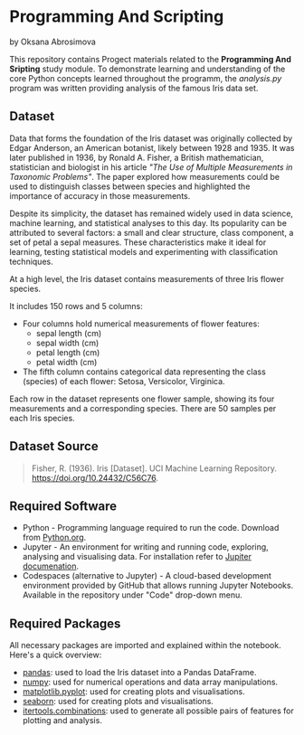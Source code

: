 # Programming And Scripting
by Oksana Abrosimova

This repository contains Progect materials related to the **Programming And Sripting** study module. To demonstrate learning and understanding of the core Python concepts learned throughout the programm, the *analysis.py* program was written providing analysis of the famous Iris data set.

## Dataset
Data that forms the foundation of the Iris dataset was originally collected by Edgar Anderson, an American botanist, likely between 1928 and 1935. It was later published in 1936, by Ronald A. Fisher, a British mathematician, statistician and biologist in his article *"The Use of Multiple Measurements in Taxonomic Problems"*. The paper explored how measurements could be used to distinguish classes between species and highlighted the importance of accuracy in those measurements.

Despite its simplicity, the dataset has remained widely used in data science, machine learning, and statistical analyses to this day. Its popularity can be attributed to several factors: a small and clear structure, class component, a set of petal a sepal measures. These characteristics make it ideal for learning, testing statistical models and experimenting with classification techniques. 

At a high level, the Iris dataset contains measurements of three Iris flower species. 

It includes 150 rows and 5 columns: 
- Four columns hold numerical measurements of flower features:
    - sepal length (cm)
    - sepal width (cm)
    - petal length (cm) 
    - petal width (cm)
- The fifth column contains categorical data representing the class (species) of each flower: Setosa, Versicolor, Virginica.

Each row in the dataset represents one flower sample, showing its four measurements and a corresponding species. There are 50 samples per each Iris species.

## Dataset Source
>Fisher, R. (1936). Iris [Dataset]. UCI Machine Learning Repository. https://doi.org/10.24432/C56C76.

## Required Software

- Python - Programming language required to run the code. Download from [Python.org](https://www.python.org/downloads/).
- Jupyter - An environment for writing and running code, exploring, analysing and visualising data. For installation refer to [Jupiter documenation](https://docs.jupyter.org/en/stable/install.html).
- Codespaces (alternative to Jupyter) -  A cloud-based development environment provided by GitHub that allows running Jupyter Notebooks. Available in the repository under "Code" drop-down menu. 

## Required Packages

All necessary packages are imported and explained within the notebook. Here's a quick overview:

- [pandas](https://pandas.pydata.org/docs/index.html): used to load the Iris dataset into a Pandas DataFrame.
- [numpy](https://numpy.org/doc/stable/): used for numerical operations and data array manipulations.
- [matplotlib.pyplot](https://matplotlib.org/): used for creating plots and visualisations.
- [seaborn](https://seaborn.pydata.org/index.html): used for creating plots and visualisations.
- [itertools.combinations](https://docs.python.org/3/library/itertools.html): used to generate all possible pairs of features for plotting and analysis.